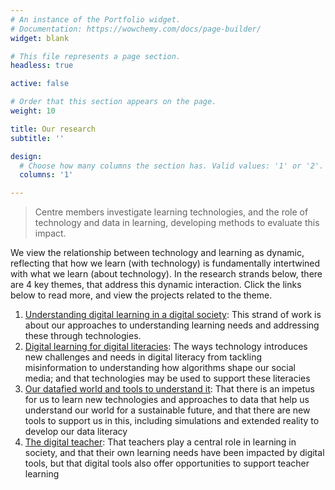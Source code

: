 ```yaml
---
# An instance of the Portfolio widget.
# Documentation: https://wowchemy.com/docs/page-builder/
widget: blank

# This file represents a page section.
headless: true

active: false

# Order that this section appears on the page.
weight: 10

title: Our research
subtitle: ''

design:
  # Choose how many columns the section has. Valid values: '1' or '2'.
  columns: '1'

---
```


> Centre members investigate learning technologies, and the role of technology and data in learning, developing methods to evaluate this impact.

We view the relationship between technology and learning as dynamic, reflecting that how we learn (with technology) is fundamentally intertwined with what we learn (about technology). In the research strands below, there are 4 key themes, that  address this dynamic interaction. Click the links below to read more, and view the projects related to the theme.

1. [Understanding digital learning in a digital society](#Change): This strand of work is about our approaches to understanding learning needs and addressing these through technologies.
1. [Digital learning for digital literacies](#Literacies): The ways technology introduces new challenges and needs in digital literacy from tackling misinformation to understanding how algorithms shape our social media; and that technologies may be used to support these literacies
1. [Our datafied world and tools to understand it](#Data): That there is an impetus for us to learn new technologies and approaches to data that help us understand our world for a sustainable future,  and that there are new tools to support us in this, including simulations and extended reality to develop our data literacy
1. [The digital teacher](#Teacher): That teachers play a central role in learning in society, and that their own learning needs have been impacted by digital tools, but that digital tools also offer opportunities to support teacher learning
